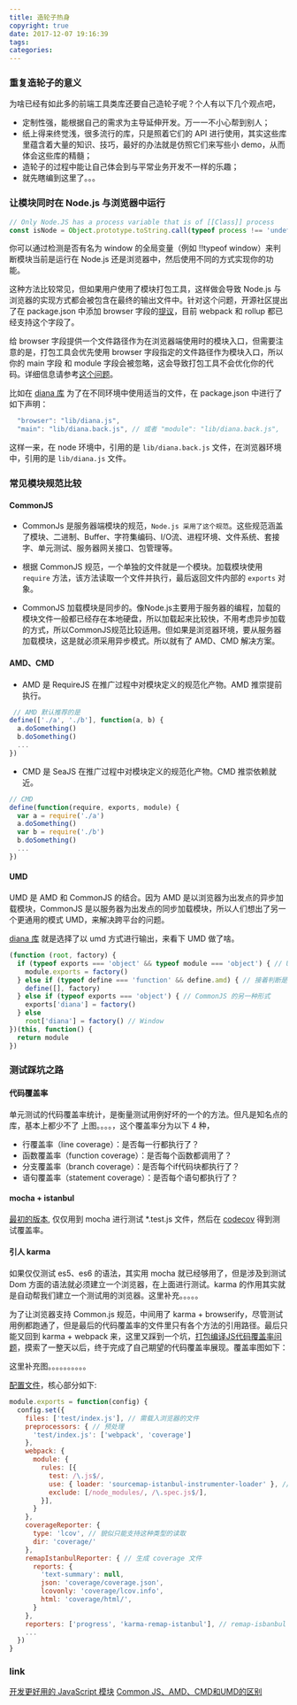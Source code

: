 ```yaml
---
title: 造轮子热身
copyright: true
date: 2017-12-07 19:16:39
tags:
categories:
---
```



### 重复造轮子的意义
为啥已经有如此多的前端工具类库还要自己造轮子呢？个人有以下几个观点吧，
* 定制性强，能根据自己的需求为主导延伸开发。万一一不小心帮到别人；
* 纸上得来终觉浅，很多流行的库，只是照着它们的 API 进行使用，其实这些库里蕴含着大量的知识、技巧，最好的办法就是仿照它们来写些小 demo，从而体会这些库的精髓；
* 造轮子的过程中能让自己体会到与平常业务开发不一样的乐趣；
* 就先瞎编到这里了。。。

### 让模块同时在 Node.js 与浏览器中运行

```js
// Only Node.JS has a process variable that is of [[Class]] process
const isNode = Object.prototype.toString.call(typeof process !== 'undefined' ? process : 0) === '[object process]'
```

你可以通过检测是否有名为 window 的全局变量（例如 !!typeof window）来判断模块当前是运行在 Node.js 还是浏览器中，然后使用不同的方式实现你的功能。

这种方法比较常见，但如果用户使用了模块打包工具，这样做会导致 Node.js 与浏览器的实现方式都会被包含在最终的输出文件中。针对这个问题，开源社区提出了在 package.json 中添加 browser 字段的[提议](https://github.com/defunctzombie/package-browser-field-spec)，目前 webpack 和 rollup 都已经支持这个字段了。

给 browser 字段提供一个文件路径作为在浏览器端使用时的模块入口，但需要注意的是，打包工具会优先使用 browser 字段指定的文件路径作为模块入口，所以你的 main 字段 和 module 字段会被忽略，这会导致打包工具不会优化你的代码。详细信息请参考[这个问题](http://link.zhihu.com/?target=https%3A//github.com/webpack/webpack/issues/4674)。

比如在 [diana 库]() 为了在不同环境中使用适当的文件，在 package.json 中进行了如下声明：

```js
  "browser": "lib/diana.js",
  "main": "lib/diana.back.js", // 或者 "module": "lib/diana.back.js",
```

这样一来，在 node 环境中，引用的是 `lib/diana.back.js` 文件，在浏览器环境中，引用的是 `lib/diana.js` 文件。

### 常见模块规范比较

#### CommonJS

* CommonJs 是服务器端模块的规范，`Node.js 采用了这个规范`。这些规范涵盖了模块、二进制、Buffer、字符集编码、I/O流、进程环境、文件系统、套接字、单元测试、服务器网关接口、包管理等。

* 根据 CommonJS 规范，一个单独的文件就是一个模块。加载模块使用 `require` 方法，该方法读取一个文件并执行，最后返回文件内部的 `exports` 对象。

* CommonJS 加载模块是同步的。像Node.js主要用于服务器的编程，加载的模块文件一般都已经存在本地硬盘，所以加载起来比较快，不用考虑异步加载的方式，所以CommonJS规范比较适用。但如果是浏览器环境，要从服务器加载模块，这是就必须采用异步模式。所以就有了 AMD、CMD 解决方案。

#### AMD、CMD

* AMD 是 RequireJS 在推广过程中对模块定义的规范化产物。AMD 推崇提前执行。
```js
 // AMD 默认推荐的是
define(['./a', './b'], function(a, b) {
  a.doSomething()
  b.doSomething()
  ...
})
```

* CMD 是 SeaJS 在推广过程中对模块定义的规范化产物。CMD 推崇依赖就近。
```js
// CMD
define(function(require, exports, module) {
  var a = require('./a')
  a.doSomething()
  var b = require('./b')
  b.doSomething()
  ...
})
```

#### UMD

UMD 是 AMD 和 CommonJS 的结合。因为 AMD 是以浏览器为出发点的异步加载模块，CommonJS 是以服务器为出发点的同步加载模块，所以人们想出了另一个更通用的模式 UMD，来解决跨平台的问题。

[diana 库](https://github.com/MuYunyun/diana/blob/master/lib/diana.js#L1) 就是选择了以 umd 方式进行输出，来看下 UMD 做了啥。
```js
(function (root, factory) {
  if (typeof exports === 'object' && typeof module === 'object') { // UMD 先判断是否支持 Node.js 的模块（exports）是否存在，存在则使用 CommonJS 模式
    module.exports = factory()
  } else if (typeof define === 'function' && define.amd) { // 接着判断是否支持 AMD（define是否存在），存在则使用 AMD 方式加载模块。
    define([], factory)
  } else if (typeof exports === 'object') { // CommonJS 的另一种形式
    exports['diana'] = factory()
  } else
    root['diana'] = factory() // Window
})(this, function() {
  return module
})
```

### 测试踩坑之路

#### 代码覆盖率
单元测试的代码覆盖率统计，是衡量测试用例好坏的一个的方法。但凡是知名点的库，基本上都少不了 上图。。。。，这个覆盖率分为以下 4 种，

* 行覆盖率（line coverage）：是否每一行都执行了？
* 函数覆盖率（function coverage）：是否每个函数都调用了？
* 分支覆盖率（branch coverage）：是否每个if代码块都执行了？
* 语句覆盖率（statement coverage）：是否每个语句都执行了？

#### mocha + istanbul

[最初的版本](https://github.com/MuYunyun/diana/blob/d81991f588046b428e2ac959fb6b87e6edb4938e/package.json#L23), 仅仅用到 mocha 进行测试 *.test.js 文件，然后在 [codecov](https://codecov.io/gh/MuYunyun/diana) 得到测试覆盖率。

#### 引人 karma

如果仅仅测试 es5、es6 的语法，其实用 mocha 就已经够用了，但是涉及到测试 Dom 方面的语法就必须建立一个浏览器，在上面进行测试。karma 的作用其实就是自动帮我们建立一个测试用的浏览器。这里补充。。。。。

为了让浏览器支持 Common.js 规范，中间用了 karma + browserify，尽管测试用例都跑通了，但是最后的代码覆盖率的文件里只有各个方法的引用路径。最后只能又回到 karma + webpack 来，这里又踩到一个坑，[打包编译JS代码覆盖率问题](https://segmentfault.com/a/1190000004283830)，摸索了一整天以后，终于完成了自己期望的代码覆盖率展现。覆盖率图如下：

这里补充图。。。。。。。。。。

[配置文件](https://github.com/MuYunyun/diana/blob/master/karma.conf.js)，核心部分如下:
```js
module.exports = function(config) {
  config.set({
    files: ['test/index.js'], // 需载入浏览器的文件
    preprocessors: { // 预处理
      'test/index.js': ['webpack', 'coverage']
    },
    webpack: {
      module: {
        rules: [{
          test: /\.js$/,
          use: { loader: 'sourcemap-istanbul-instrumenter-loader' }, // 这里用 istanbul-instrumenter-loader 插件的 0.0.2 版本，其它版本有坑~
          exclude: [/node_modules/, /\.spec.js$/],
        }],
      }
    },
    coverageReporter: {
      type: 'lcov', // 貌似只能支持这种类型的读取
      dir: 'coverage/'
    },
    remapIstanbulReporter: { // 生成 coverage 文件
      reports: {
        'text-summary': null,
        json: 'coverage/coverage.json',
        lcovonly: 'coverage/lcov.info',
        html: 'coverage/html/',
      }
    },
    reporters: ['progress', 'karma-remap-istanbul'], // remap-isbanbul 也报了一个未找到 sourcemap 的 error，直接注释了 remap-istanbul 包的 CoverageTransformer.js 文件的 169 行，以后有机会再捣鼓吧。（心累）
    ...
  })
}

```



### link

[开发更好用的 JavaScript 模块](http://web.jobbole.com/93179/)
[Common JS、AMD、CMD和UMD的区别](http://www.cnblogs.com/sapho/p/4982483.html)
